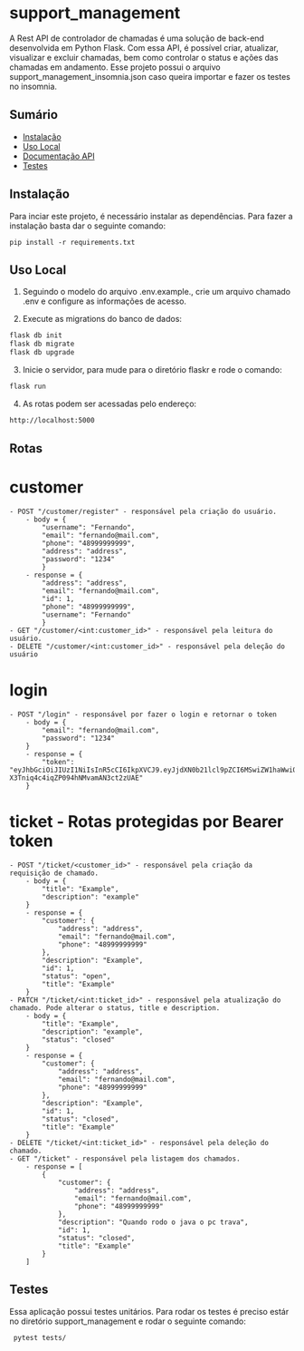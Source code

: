 # support_management

A Rest API de controlador de chamadas é uma solução de back-end desenvolvida em Python Flask. Com essa API, é possível criar, atualizar, visualizar e excluir chamadas, bem como controlar o status e ações das chamadas em andamento. Esse projeto possui o arquivo support_management_insomnia.json caso queira importar e fazer os testes no insomnia.

## Sumário

- [Instalação](#instalação)
- [Uso Local](#uso-local)
- [Documentação API](#Rotas)
- [Testes](#testes)

## Instalação

Para inciar este projeto, é necessário instalar as dependências. Para fazer a instalação basta dar o seguinte comando:

```
pip install -r requirements.txt
```

## Uso Local

1. Seguindo o modelo do arquivo .env.example., crie um arquivo chamado .env e configure as informações de acesso.

2. Execute as migrations do banco de dados:

```bash
flask db init
flask db migrate
flask db upgrade
```

3. Inicie o servidor, para mude para o diretório flaskr e rode o comando:

```bash
flask run
```

4. As rotas podem ser acessadas pelo endereço:

```bash
http://localhost:5000
```

## Rotas

# customer
    - POST "/customer/register" - responsável pela criação do usuário.
        - body = {
	        "username": "Fernando",
	        "email": "fernando@mail.com",
	        "phone": "48999999999",
	        "address": "address",
	        "password": "1234"
            }
        - response = {
	        "address": "address",
	        "email": "fernando@mail.com",
	        "id": 1,
	        "phone": "48999999999",
	        "username": "Fernando"
            }
    - GET "/customer/<int:customer_id>" - responsável pela leitura do usuário.
    - DELETE "/customer/<int:customer_id>" - responsável pela deleção do usuário

# login
    - POST "/login" - responsável por fazer o login e retornar o token
        - body = {
	        "email": "fernando@mail.com",
	        "password": "1234"
        }
        - response = {
            "token": "eyJhbGciOiJIUzI1NiIsInR5cCI6IkpXVCJ9.eyJjdXN0b21lcl9pZCI6MSwiZW1haWwiOiJmZXJuYW5kb0BtYWlsLmNvbSJ9.riIj5hdfPL-X3Tniq4c4iqZP094hNMvamAN3ct2zUAE"
        }

# ticket - Rotas protegidas por Bearer token
    - POST "/ticket/<customer_id>" - responsável pela criação da requisição de chamado.
        - body = {
	        "title": "Example",
	        "description": "example"
        }  
        - response = {
	        "customer": {
	        	"address": "address",
	        	"email": "fernando@mail.com",
	        	"phone": "48999999999"
	        },
	        "description": "Example",
	        "id": 1,
	        "status": "open",
	        "title": "Example"
        }
    - PATCH "/ticket/<int:ticket_id>" - responsável pela atualização do chamado. Pode alterar o status, title e description.
        - body = {
	        "title": "Example",
	        "description": "example",
            "status": "closed"
        }  
        - response = {
	        "customer": {
	        	"address": "address",
	        	"email": "fernando@mail.com",
	        	"phone": "48999999999"
	        },
	        "description": "Example",
	        "id": 1,
	        "status": "closed",
	        "title": "Example"
        }
    - DELETE "/ticket/<int:ticket_id>" - responsável pela deleção do chamado.
    - GET "/ticket" - responsável pela listagem dos chamados.
        - response = [
	        {
	        	"customer": {
	        		"address": "address",
	        		"email": "fernando@mail.com",
	        		"phone": "48999999999"
	        	},
	        	"description": "Quando rodo o java o pc trava",
	        	"id": 1,
	        	"status": "closed",
	        	"title": "Example"
	        }
        ]

## Testes

Essa aplicação possui testes unitários. Para rodar os testes é preciso estár no diretório support_management e rodar o seguinte comando:

```bash
 pytest tests/
```

